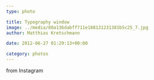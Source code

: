 ```yaml
---
type: photo

title: Typography window
image: ../media/80a136dabff711e188131231381b5c25_7.jpg
author: Matthias Kretschmann

date: 2012-06-27 01:29:13+00:00

category: photos
---
```


from Instagram


